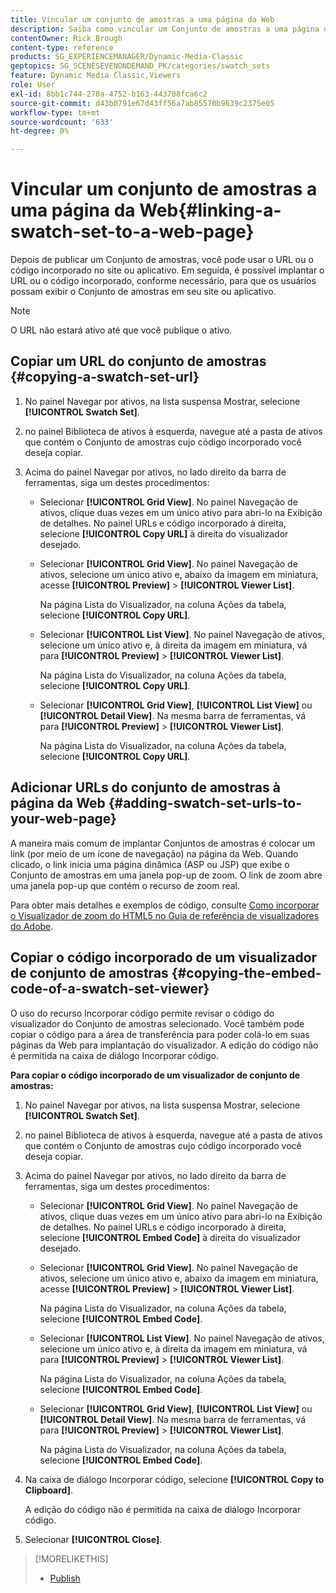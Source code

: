 ```yaml
---
title: Vincular um conjunto de amostras a uma página da Web
description: Saiba como vincular um Conjunto de amostras a uma página da Web no Adobe Dynamic Media Classic.
contentOwner: Rick Brough
content-type: reference
products: SG_EXPERIENCEMANAGER/Dynamic-Media-Classic
geptopics: SG_SCENESEVENONDEMAND_PK/categories/swatch_sets
feature: Dynamic Media Classic,Viewers
role: User
exl-id: 8bb1c744-270a-4752-b163-443708fca6c2
source-git-commit: d43b0791e67d43ff56a7ab85570b9639c2375e05
workflow-type: tm+mt
source-wordcount: '633'
ht-degree: 0%

---
```


# Vincular um conjunto de amostras a uma página da Web{#linking-a-swatch-set-to-a-web-page}

Depois de publicar um Conjunto de amostras, você pode usar o URL ou o código incorporado no site ou aplicativo. Em seguida, é possível implantar o URL ou o código incorporado, conforme necessário, para que os usuários possam exibir o Conjunto de amostras em seu site ou aplicativo.

>[!NOTE]
>
>O URL não estará ativo até que você publique o ativo.

## Copiar um URL do conjunto de amostras {#copying-a-swatch-set-url}

1. No painel Navegar por ativos, na lista suspensa Mostrar, selecione **[!UICONTROL Swatch Set]**.
1. no painel Biblioteca de ativos à esquerda, navegue até a pasta de ativos que contém o Conjunto de amostras cujo código incorporado você deseja copiar.
1. Acima do painel Navegar por ativos, no lado direito da barra de ferramentas, siga um destes procedimentos:

   * Selecionar **[!UICONTROL Grid View]**. No painel Navegação de ativos, clique duas vezes em um único ativo para abri-lo na Exibição de detalhes. No painel URLs e código incorporado à direita, selecione **[!UICONTROL Copy URL]** à direita do visualizador desejado.
   * Selecionar **[!UICONTROL Grid View]**. No painel Navegação de ativos, selecione um único ativo e, abaixo da imagem em miniatura, acesse **[!UICONTROL Preview]** > **[!UICONTROL Viewer List]**.

      Na página Lista do Visualizador, na coluna Ações da tabela, selecione **[!UICONTROL Copy URL]**.

   * Selecionar **[!UICONTROL List View]**. No painel Navegação de ativos, selecione um único ativo e, à direita da imagem em miniatura, vá para **[!UICONTROL Preview]** > **[!UICONTROL Viewer List]**.

      Na página Lista do Visualizador, na coluna Ações da tabela, selecione **[!UICONTROL Copy URL]**.

   * Selecionar **[!UICONTROL Grid View]**, **[!UICONTROL List View]** ou **[!UICONTROL Detail View]**. Na mesma barra de ferramentas, vá para **[!UICONTROL Preview]** > **[!UICONTROL Viewer List]**.

      Na página Lista do Visualizador, na coluna Ações da tabela, selecione **[!UICONTROL Copy URL]**.

## Adicionar URLs do conjunto de amostras à página da Web {#adding-swatch-set-urls-to-your-web-page}

A maneira mais comum de implantar Conjuntos de amostras é colocar um link (por meio de um ícone de navegação) na página da Web. Quando clicado, o link inicia uma página dinâmica (ASP ou JSP) que exibe o Conjunto de amostras em uma janela pop-up de zoom. O link de zoom abre uma janela pop-up que contém o recurso de zoom real.

Para obter mais detalhes e exemplos de código, consulte [Como incorporar o Visualizador de zoom do HTML5 no Guia de referência de visualizadores do Adobe](https://experienceleague.adobe.com/docs/dynamic-media-developer-resources/library/viewers-aem-assets-dmc/zoom/c-html5-20-zoom-viewer-about.html#section-e1c3106f5b3e445d9b95be337c2f94e2).

## Copiar o código incorporado de um visualizador de conjunto de amostras {#copying-the-embed-code-of-a-swatch-set-viewer}

O uso do recurso Incorporar código permite revisar o código do visualizador do Conjunto de amostras selecionado. Você também pode copiar o código para a área de transferência para poder colá-lo em suas páginas da Web para implantação do visualizador. A edição do código não é permitida na caixa de diálogo Incorporar código.

**Para copiar o código incorporado de um visualizador de conjunto de amostras:**

1. No painel Navegar por ativos, na lista suspensa Mostrar, selecione **[!UICONTROL Swatch Set]**.
1. no painel Biblioteca de ativos à esquerda, navegue até a pasta de ativos que contém o Conjunto de amostras cujo código incorporado você deseja copiar.
1. Acima do painel Navegar por ativos, no lado direito da barra de ferramentas, siga um destes procedimentos:

   * Selecionar **[!UICONTROL Grid View]**. No painel Navegação de ativos, clique duas vezes em um único ativo para abri-lo na Exibição de detalhes. No painel URLs e código incorporado à direita, selecione **[!UICONTROL Embed Code]** à direita do visualizador desejado.
   * Selecionar **[!UICONTROL Grid View]**. No painel Navegação de ativos, selecione um único ativo e, abaixo da imagem em miniatura, acesse **[!UICONTROL Preview]** > **[!UICONTROL Viewer List]**.

      Na página Lista do Visualizador, na coluna Ações da tabela, selecione **[!UICONTROL Embed Code]**.

   * Selecionar **[!UICONTROL List View]**. No painel Navegação de ativos, selecione um único ativo e, à direita da imagem em miniatura, vá para **[!UICONTROL Preview]** > **[!UICONTROL Viewer List]**.

      Na página Lista do Visualizador, na coluna Ações da tabela, selecione **[!UICONTROL Embed Code]**.

   * Selecionar **[!UICONTROL Grid View]**, **[!UICONTROL List View]** ou **[!UICONTROL Detail View]**. Na mesma barra de ferramentas, vá para **[!UICONTROL Preview]** > **[!UICONTROL Viewer List]**.

      Na página Lista do Visualizador, na coluna Ações da tabela, selecione **[!UICONTROL Embed Code]**.

1. Na caixa de diálogo Incorporar código, selecione **[!UICONTROL Copy to Clipboard]**.

   A edição do código não é permitida na caixa de diálogo Incorporar código.

1. Selecionar **[!UICONTROL Close]**.

>[!MORELIKETHIS]
>
>* [Publish](publishing-files.md#publishing_files)

